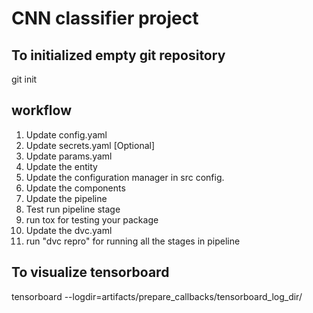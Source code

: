 # CNN classifier project 

## To initialized empty git repository 
git init

## workflow

1. Update config.yaml
2. Update secrets.yaml [Optional]
3. Update params.yaml
4. Update the entity
5. Update the configuration manager in src config.
6. Update the components
7. Update the pipeline
8. Test run pipeline stage
9. run tox for testing your package
10. Update the dvc.yaml
11. run "dvc repro" for running all the stages in pipeline

## To visualize tensorboard 
tensorboard --logdir=artifacts/prepare_callbacks/tensorboard_log_dir/


